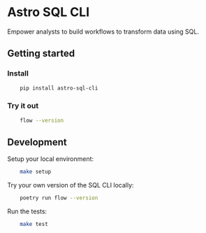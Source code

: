 # Astro SQL CLI

Empower analysts to build workflows to transform data using SQL.


## Getting started

### Install

```bash
    pip install astro-sql-cli
```

### Try it out

```bash
    flow --version
```


## Development

Setup your local environment:

```bash
    make setup
```

Try your own version of the SQL CLI locally:

```bash
    poetry run flow --version
```

Run the tests:

```bash
    make test
```
